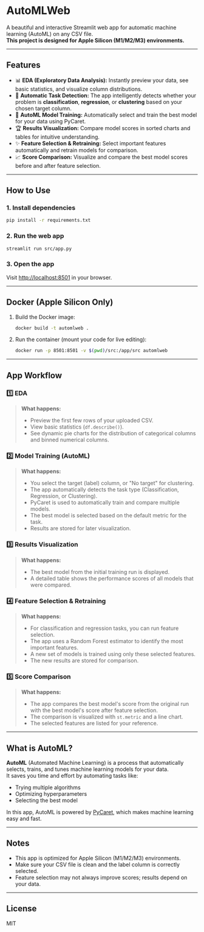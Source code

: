 # AutoMLWeb

A beautiful and interactive Streamlit web app for automatic machine learning (AutoML) on any CSV file.  
**This project is designed for Apple Silicon (M1/M2/M3) environments.**

---

## Features

- 📊 **EDA (Exploratory Data Analysis):** Instantly preview your data, see basic statistics, and visualize column distributions.
- 🧠 **Automatic Task Detection:** The app intelligently detects whether your problem is **classification**, **regression**, or **clustering** based on your chosen target column.
- 🤖 **AutoML Model Training:** Automatically select and train the best model for your data using PyCaret.
- 🏆 **Results Visualization:** Compare model scores in sorted charts and tables for intuitive understanding.
- ✨ **Feature Selection & Retraining:** Select important features automatically and retrain models for comparison.
- 📈 **Score Comparison:** Visualize and compare the best model scores before and after feature selection.

---

## How to Use

### 1. Install dependencies

```sh
pip install -r requirements.txt
```

### 2. Run the web app

```sh
streamlit run src/app.py
```

### 3. Open the app

Visit [http://localhost:8501](http://localhost:8501) in your browser.

---

## Docker (Apple Silicon Only)

1. Build the Docker image:

   ```sh
   docker build -t automlweb .
   ```

2. Run the container (mount your code for live editing):

   ```sh
   docker run -p 8501:8501 -v $(pwd)/src:/app/src automlweb
   ```

---

## App Workflow

### 1️⃣ EDA

> **What happens:**
>
> - Preview the first few rows of your uploaded CSV.
> - View basic statistics (`df.describe()`).
> - See dynamic pie charts for the distribution of categorical columns and binned numerical columns.

### 2️⃣ Model Training (AutoML)

> **What happens:**
>
> - You select the target (label) column, or "No target" for clustering.
> - The app automatically detects the task type (Classification, Regression, or Clustering).
> - PyCaret is used to automatically train and compare multiple models.
> - The best model is selected based on the default metric for the task.
> - Results are stored for later visualization.

### 3️⃣ Results Visualization

> **What happens:**
>
> - The best model from the initial training run is displayed.
> - A detailed table shows the performance scores of all models that were compared.

### 4️⃣ Feature Selection & Retraining

> **What happens:**
>
> - For classification and regression tasks, you can run feature selection.
> - The app uses a Random Forest estimator to identify the most important features.
> - A new set of models is trained using only these selected features.
> - The new results are stored for comparison.

### 5️⃣ Score Comparison

> **What happens:**
>
> - The app compares the best model's score from the original run with the best model's score after feature selection.
> - The comparison is visualized with `st.metric` and a line chart.
> - The selected features are listed for your reference.

---

## What is AutoML?

**AutoML** (Automated Machine Learning) is a process that automatically selects, trains, and tunes machine learning models for your data.  
It saves you time and effort by automating tasks like:

- Trying multiple algorithms
- Optimizing hyperparameters
- Selecting the best model

In this app, AutoML is powered by [PyCaret](https://pycaret.gitbook.io/docs/), which makes machine learning easy and fast.

---

## Notes

- This app is optimized for Apple Silicon (M1/M2/M3) environments.
- Make sure your CSV file is clean and the label column is correctly selected.
- Feature selection may not always improve scores; results depend on your data.

---

## License

MIT
